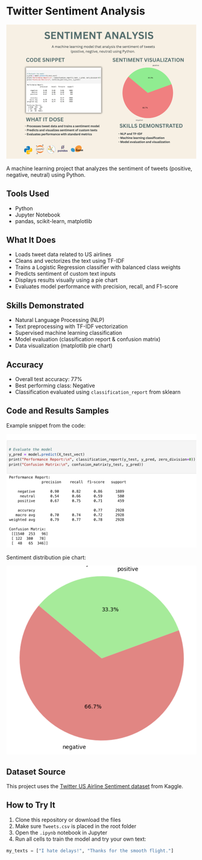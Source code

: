 # Twitter Sentiment Analysis




![Project Poster](images/poster.png )




A machine learning project that analyzes the sentiment of tweets (positive, negative, neutral) using Python.

## Tools Used
- Python
- Jupyter Notebook
- pandas, scikit-learn, matplotlib

## What It Does
- Loads tweet data related to US airlines
- Cleans and vectorizes the text using TF-IDF
- Trains a Logistic Regression classifier with balanced class weights
- Predicts sentiment of custom text inputs
- Displays results visually using a pie chart
- Evaluates model performance with precision, recall, and F1-score


## Skills Demonstrated
- Natural Language Processing (NLP)
- Text preprocessing with TF-IDF vectorization
- Supervised machine learning classification
- Model evaluation (classification report & confusion matrix)
- Data visualization (matplotlib pie chart)


## Accuracy
- Overall test accuracy: 77%
- Best performing class: Negative
- Classification evaluated using `classification_report` from sklearn


## Code and Results Samples

Example snippet from the code:

![Code Example]( images/code_example.png )

Sentiment distribution pie chart:

![Results Chart]( images/chart.png )

## Dataset Source
This project uses the [Twitter US Airline Sentiment dataset](https://www.kaggle.com/datasets/crowdflower/twitter-airline-sentiment) from Kaggle.



## How to Try It

1. Clone this repository or download the files  
2. Make sure `Tweets.csv` is placed in the root folder  
3. Open the `.ipynb` notebook in Jupyter  
4. Run all cells to train the model and try your own text:

```python
my_texts = ["I hate delays!", "Thanks for the smooth flight."]

